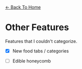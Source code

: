 [<- Back To Home](https://github.com/OrenjiAo64/Food-Redux)
# Other Features
Features that I couldn't categorize.

- [x] New food tabs / categories

- [ ] Edible honeycomb
